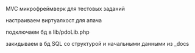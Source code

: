 ﻿MVC микрофреймверк для тестовых заданий

настраиваем виртуалхост для апача

подключаем бд в lib/pdoLib.php

закидываем в бд SQL со структурой и начальными данными из _docs